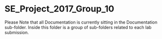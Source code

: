 # SE_Project_2017_Group_10
Please Note that all Documentation is currently sitting in the Documentation sub-folder. Inside this folder is a group of sub-folders related to each lab submission.